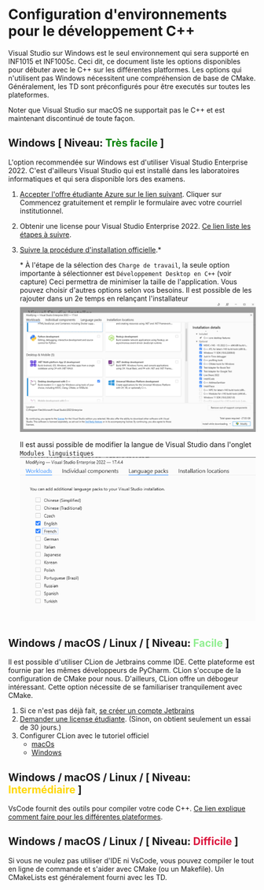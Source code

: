 # Configuration d'environnements pour le développement C++

Visual Studio sur Windows est le seul environnement qui sera supporté en INF1015 et INF1005c. Ceci dit, ce document liste les options disponibles pour débuter avec le C++ sur les différentes platformes. Les options qui n'utilisent pas Windows nécessitent une compréhension de base de CMake. Généralement, les TD sont préconfigurés pour être executés sur toutes les plateformes.

Noter que Visual Studio sur macOS ne supportait pas le C++ et est maintenant discontinué de toute façon.

## Windows [ Niveau: <span style="color:green">Très facile </span>]

L'option recommendée sur Windows est d'utiliser Visual Studio Enterprise 2022. C'est d'ailleurs Visual Studio qui est installé dans les laboratoires informatiques et qui sera disponible lors des examens.

1. [Accepter l'offre étudiante Azure sur le lien suivant](https://azure.microsoft.com/fr-ca/free/students). Cliquer sur Commencez gratuitement et remplir le formulaire avec votre courriel institutionnel.
2. Obtenir une license pour Visual Studio Enterprise 2022. [Ce lien liste les étapes à suivre](https://www.polymtl.ca/gigl/obtention-des-produits-microsoft).
3. [Suivre la procédure d'installation officielle](https://www.polymtl.ca/gigl/procedure-dinstallation-de-visual-studio-2019).\*

   \* À l'étape de la sélection des `Charge de travail`, la seule option importante à sélectionner est `Développement Desktop en C++` (voir capture) Ceci permettra de minimiser la taille de l'application. Vous pouvez choisir d'autres options selon vos besoins. Il est possible de les rajouter dans un 2e temps en relançant l'installateur![alt text](captures/vs-charges.png)

   Il est aussi possible de modifier la langue de Visual Studio dans l'onglet `Modules linguistiques`
   ![alt text](captures/vs-langues.png)

## Windows / macOS / Linux / [ Niveau: <span style="color:LightGreen">Facile </span>]

Il est possible d'utiliser CLion de Jetbrains comme IDE. Cette plateforme est fournie par les mêmes développeurs de PyCharm. CLion s'occupe de la configuration de CMake pour nous. D'ailleurs, CLion offre un débogeur intéressant. Cette option nécessite de se familiariser tranquilement avec CMake.

1. Si ce n'est pas déjà fait, [se créer un compte Jetbrains](https://account.jetbrains.com/login)
2. [Demander une license étudiante](https://account.jetbrains.com/licenses). (Sinon, on obtient seulement un essai de 30 jours.)
3. Configurer CLion avec le tutoriel officiel
   - [macOs](https://www.jetbrains.com/help/clion/quick-tutorial-on-configuring-clion-on-macos.html)
   - [Windows](https://www.jetbrains.com/help/clion/quick-tutorial-on-configuring-clion-on-windows.html)

## Windows / macOS / Linux / [ Niveau: <span style="color:gold">Intermédiaire </span>]

VsCode fournit des outils pour compiler votre code C++. [Ce lien explique comment faire pour les différentes plateformes](https://code.visualstudio.com/docs/languages/cpp).

## Windows / macOS / Linux / [ Niveau: <span style="color:crimson">Difficile </span>]

Si vous ne voulez pas utiliser d'IDE ni VsCode, vous pouvez compiler le tout en ligne de commande et s'aider avec CMake (ou un Makefile). Un CMakeLists est généralement fourni avec les TD.
